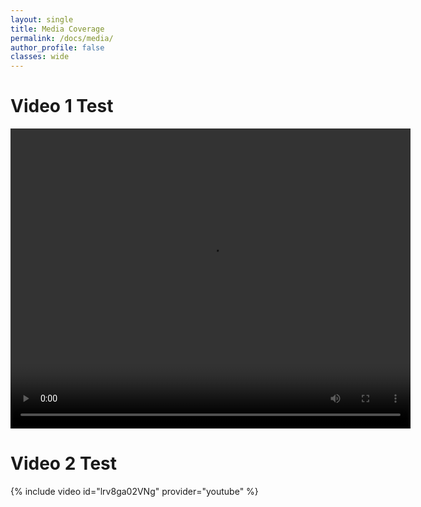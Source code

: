 ```yaml
---
layout: single
title: Media Coverage
permalink: /docs/media/
author_profile: false
classes: wide
---
```


# Video 1  Test
<p><video id="scenario-1" class="video-js vjs-default-skin vjs-big-play-centered" controls
 preload="auto" width="640" height="480" data-setup='{}'>
  <source src="https://virtualexhibits.mos.org/edw-engineering-stories/videos/prosthetic-rock-climbing-ankle.mp4
" type='video/mp4'>
</video></p>

# Video 2 Test
{% include video id="lrv8ga02VNg" provider="youtube" %}

